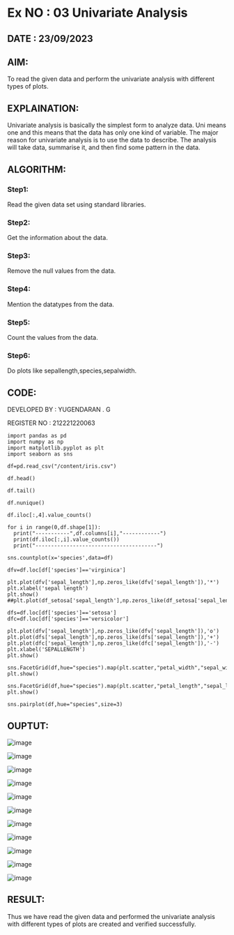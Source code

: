 # Ex NO : 03 Univariate Analysis

## DATE : 23/09/2023

## AIM:
To read the given data and perform the univariate analysis with different types of plots.

## EXPLAINATION:
Univariate analysis is basically the simplest form to analyze data. Uni means one and this means that the data has only one kind of variable. The major reason for univariate analysis is to use the data to describe. The analysis will take data, summarise it, and then find some pattern in the data.

## ALGORITHM:

### Step1:
Read the given data set  using standard libraries.

### Step2:
Get the information about the data.

### Step3:
Remove the null values from the data.

### Step4:
Mention the datatypes from the data.

### Step5:
Count the values from the data.

### Step6:
Do plots like sepallength,species,sepalwidth.

## CODE:
DEVELOPED BY : YUGENDARAN . G

REGISTER NO : 212221220063
```
import pandas as pd
import numpy as np
import matplotlib.pyplot as plt
import seaborn as sns

df=pd.read_csv("/content/iris.csv")

df.head()

df.tail()

df.nunique()

df.iloc[:,4].value_counts()

for i in range(0,df.shape[1]):
  print("-----------",df.columns[i],"------------")
  print(df.iloc[:,i].value_counts())
  print("---------------------------------------")

sns.countplot(x='species',data=df)

dfv=df.loc[df['species']=='virginica']

plt.plot(dfv['sepal_length'],np.zeros_like(dfv['sepal_length']),'*')
plt.xlabel('sepal length')
plt.show()
##plt.plot(df_setosa['sepal_length'],np.zeros_like(df_setosa['sepal_length']),'o')

dfs=df.loc[df['species']=='setosa']
dfc=df.loc[df['species']=='versicolor']

plt.plot(dfv['sepal_length'],np.zeros_like(dfv['sepal_length']),'o')
plt.plot(dfs['sepal_length'],np.zeros_like(dfs['sepal_length']),'+')
plt.plot(dfc['sepal_length'],np.zeros_like(dfc['sepal_length']),'-')
plt.xlabel('SEPALLENGTH')
plt.show()

sns.FacetGrid(df,hue="species").map(plt.scatter,"petal_width","sepal_width").add_legend();
plt.show()

sns.FacetGrid(df,hue="species").map(plt.scatter,"petal_length","sepal_length").add_legend();
plt.show()

sns.pairplot(df,hue="species",size=3)

```

## OUPTUT:

![image](https://github.com/Yugendaran/Ex03-Univariate-Analysis/assets/128135616/672760bc-3333-4e18-aace-5d38f7ee37a1)

![image](https://github.com/Yugendaran/Ex03-Univariate-Analysis/assets/128135616/2afebd8f-cf6b-4e41-a0bc-5c8c2996c72b)

![image](https://github.com/Yugendaran/Ex03-Univariate-Analysis/assets/128135616/174e0739-e2c8-431a-b3e4-43060cee8998)

![image](https://github.com/Yugendaran/Ex03-Univariate-Analysis/assets/128135616/62df5ad7-b064-4c54-b018-78de66713e4e)

![image](https://github.com/Yugendaran/Ex03-Univariate-Analysis/assets/128135616/5cbb4abe-0150-4b52-84f1-226235291dda)

![image](https://github.com/Yugendaran/Ex03-Univariate-Analysis/assets/128135616/424072a8-a1bb-4cd8-9f02-74d55d8ce0e3)

![image](https://github.com/Yugendaran/Ex03-Univariate-Analysis/assets/128135616/c38867f6-7b52-49ce-87a3-3e4ef4aaad55)

![image](https://github.com/Yugendaran/Ex03-Univariate-Analysis/assets/128135616/300d70ae-343d-420d-9d65-d6747c439539)

![image](https://github.com/Yugendaran/Ex03-Univariate-Analysis/assets/128135616/fe5da9c2-5cbe-48b7-ac67-6412b29cc850)

![image](https://github.com/Yugendaran/Ex03-Univariate-Analysis/assets/128135616/4fa94823-afa6-4b9c-8db6-d41176359162)

![image](https://github.com/Yugendaran/Ex03-Univariate-Analysis/assets/128135616/8e81c31d-4d44-41c4-a5c1-43ef964a723b)


## RESULT:
Thus we have read the given data and performed the univariate analysis with different types of plots are created and verified successfully.








